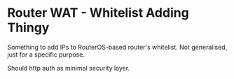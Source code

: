 Router WAT - Whitelist Adding Thingy
=======================

Something to add IPs to RouterOS-based router's whitelist. Not generalised, just for a specific purpose. 

Should http auth as minimal security layer.
